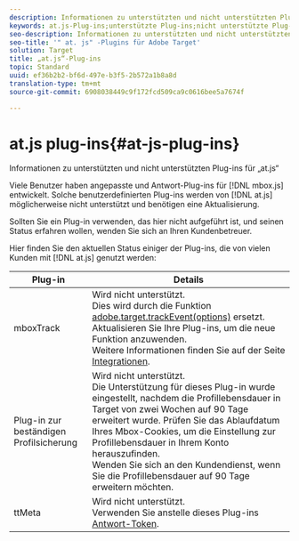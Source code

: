 ```yaml
---
description: Informationen zu unterstützten und nicht unterstützten Plug-ins für „at.js“
keywords: at.js-Plug-ins;unterstützte Plug-ins;nicht unterstützte Plug-ins; Ttmeta; ttmeta; Mboxtrack
seo-description: Informationen zu unterstützten und nicht unterstützten at. js-Plugins für Adobe Target
seo-title: '" at. js" -Plugins für Adobe Target'
solution: Target
title: „at.js“-Plug-ins
topic: Standard
uuid: ef36b2b2-bf6d-497e-b3f5-2b572a1b8a8d
translation-type: tm+mt
source-git-commit: 6908038449c9f172fcd509ca9c0616bee5a7674f

---
```



# at.js plug-ins{#at-js-plug-ins}

Informationen zu unterstützten und nicht unterstützten Plug-ins für „at.js“

Viele Benutzer haben angepasste und Antwort-Plug-ins für [!DNL mbox.js] entwickelt. Solche benutzerdefinierten Plug-ins werden von [!DNL at.js] möglicherweise nicht unterstützt und benötigen eine Aktualisierung.

Sollten Sie ein Plug-in verwenden, das hier nicht aufgeführt ist, und seinen Status erfahren wollen, wenden Sie sich an Ihren Kundenbetreuer.

Hier finden Sie den aktuellen Status einiger der Plug-ins, die von vielen Kunden mit [!DNL at.js] genutzt werden:

| Plug-in | Details |
|--- |--- |
| mboxTrack | Wird nicht unterstützt.<br>Dies wird durch die Funktion [adobe.target.trackEvent(options)](/help/c-implementing-target/c-implementing-target-for-client-side-web/adobe-target-trackevent.md) ersetzt. Aktualisieren Sie Ihre Plug-ins, um die neue Funktion anzuwenden.<br>Weitere Informationen finden Sie auf der Seite [Integrationen](/help/c-implementing-target/c-implementing-target-for-client-side-web/c-how-atjs-works/target-atjs-integrations.md). |
| Plug-in zur beständigen Profilsicherung | Wird nicht unterstützt.<br>Die Unterstützung für dieses Plug-in wurde eingestellt, nachdem die Profillebensdauer in Target von zwei Wochen auf 90 Tage erweitert wurde. Prüfen Sie das Ablaufdatum Ihres Mbox-Cookies, um die Einstellung zur Profillebensdauer in Ihrem Konto herauszufinden.<br>Wenden Sie sich an den Kundendienst, wenn Sie die Profillebensdauer auf 90 Tage erweitern möchten. |
| ttMeta | Wird nicht unterstützt.<br>Verwenden Sie anstelle dieses Plug-ins [Antwort-Token](/help/administrating-target/response-tokens.md). |